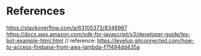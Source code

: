 # References
https://stackoverflow.com/a/63105373/8348987
https://docs.aws.amazon.com/sdk-for-javascript/v3/developer-guide/lex-bot-example-html.html
// reference: https://levelup.gitconnected.com/how-to-access-firebase-from-aws-lambda-f7f494dd435a
